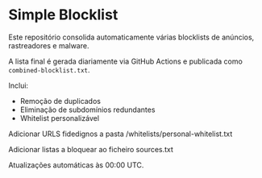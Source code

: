 # Simple Blocklist

Este repositório consolida automaticamente várias blocklists de anúncios, rastreadores e malware.

A lista final é gerada diariamente via GitHub Actions e publicada como `combined-blocklist.txt`.

Inclui:
- Remoção de duplicados
- Eliminação de subdomínios redundantes
- Whitelist personalizável

Adicionar URLS fidedignos a pasta /whitelists/personal-whitelist.txt

Adicionar listas a bloquear ao ficheiro sources.txt

Atualizações automáticas às 00:00 UTC.
